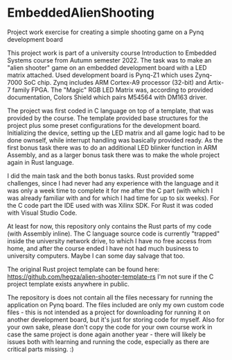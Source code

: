 # EmbeddedAlienShooting
Project work exercise for creating a simple shooting game on a Pynq development board

This project work is part of a university course Introduction to Embedded Systems course from Autumn semester 2022. The task was to make an "alien shooter" game on an embedded development board with a LED matrix attached. Used development board is Pynq-Z1 which uses Zynq-7000 SoC chip. Zynq includes ARM Cortex-A9 processor (32-bit) and Artix-7 family FPGA. The "Magic" RGB LED Matrix was, according to provided documentation, Colors Shield which pairs M54564 with DM163 driver.

The project was first coded in C language on top of a template, that was provided by the course. The template provided base structures for the project plus some preset configurations for the development board. Initializing the device, setting up the LED matrix and all game logic had to be done ownself, while interrupt handling was basically provided ready. As the first bonus task there was to do an additional LED blinker function in ARM Assembly, and as a larger bonus task there was to make the whole project again in Rust language.

I did the main task and the both bonus tasks. Rust provided some challenges, since I had never had any experience with the language and it was only a week time to complete it for me after the C part (with which I was already familiar with and for which I had time for up to six weeks). For the C code part the IDE used with was Xilinx SDK. For Rust it was coded with Visual Studio Code.

At least for now, this repository only contains the Rust parts of my code (with Assembly inline). The C language source code is currently "trapped" inside the university network drive, to which I have no free access from home, and after the course ended I have not had much business to university computers. Maybe I can some day salvage that too.

The original Rust project template can be found here: https://github.com/hegza/alien-shooter-template-rs
I'm not sure if the C project template exists anywhere in public.

The repository is does not contain all the files necessary for running the application on Pynq board. The files included are only my own custom code files - this is not intended as a project for downloading for running it on another development board, but it's just for storing code for myself. Also for your own sake, please don't copy the code for your own course work in case the same project is done again another year - there will likely be issues both with learning and running the code, especially as there are critical parts missing. :)
